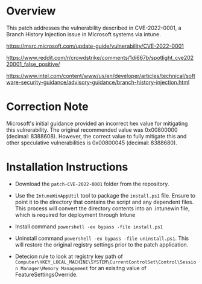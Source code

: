 

# Overview
 This patch addresses the vulnerability described in CVE-2022-0001, a Branch History Injection issue in Microsoft systems via intune.

https://msrc.microsoft.com/update-guide/vulnerability/CVE-2022-0001

https://www.reddit.com/r/crowdstrike/comments/1di667b/spotlight_cve20220001_false_positive/

https://www.intel.com/content/www/us/en/developer/articles/technical/software-security-guidance/advisory-guidance/branch-history-injection.html 


# Correction Note
Microsoft's initial guidance provided an incorrect hex value for mitigating this vulnerability. The original recommended value was 0x00800000 (decimal: 8388608). However, the correct value to fully mitigate this and other speculative vulnerabilities is 0x00800045 (decimal: 8388680).


# Installation Instructions
- Download the `patch-CVE-2022-0001` folder from the repository.

- Use the `IntuneWinAppUtil` tool to package the `install.ps1` file. Ensure to point it to the directory that contains the script and any dependent files. This process will convert the directory contents into an .intunewin file, which is required for deployment through Intune

- Install command `powershell -ex bypass -file install.ps1`

- Uninstall command  `powershell -ex bypass -file uninstall.ps1`. This will restore the original registry settings prior to the patch application.


- Detecion rule to look at registry key path of  `Computer\HKEY_LOCAL_MACHINE\SYSTEM\CurrentControlSet\Control\Session Manager\Memory Management`
for an exisitng value of FeatureSettingsOverride. 

